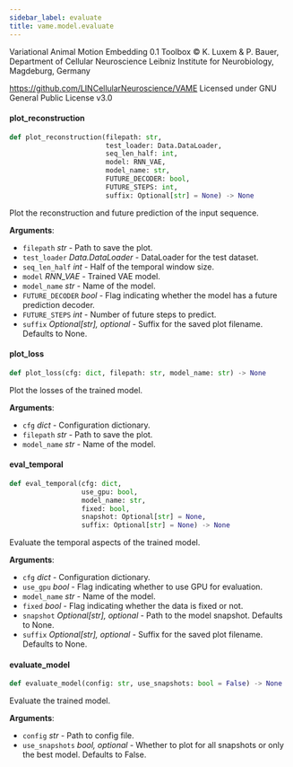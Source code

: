 ```yaml
---
sidebar_label: evaluate
title: vame.model.evaluate
---
```


Variational Animal Motion Embedding 0.1 Toolbox
© K. Luxem &amp; P. Bauer, Department of Cellular Neuroscience
Leibniz Institute for Neurobiology, Magdeburg, Germany

https://github.com/LINCellularNeuroscience/VAME
Licensed under GNU General Public License v3.0

#### plot\_reconstruction

```python
def plot_reconstruction(filepath: str,
                        test_loader: Data.DataLoader,
                        seq_len_half: int,
                        model: RNN_VAE,
                        model_name: str,
                        FUTURE_DECODER: bool,
                        FUTURE_STEPS: int,
                        suffix: Optional[str] = None) -> None
```

Plot the reconstruction and future prediction of the input sequence.

**Arguments**:

- `filepath` _str_ - Path to save the plot.
- `test_loader` _Data.DataLoader_ - DataLoader for the test dataset.
- `seq_len_half` _int_ - Half of the temporal window size.
- `model` _RNN_VAE_ - Trained VAE model.
- `model_name` _str_ - Name of the model.
- `FUTURE_DECODER` _bool_ - Flag indicating whether the model has a future prediction decoder.
- `FUTURE_STEPS` _int_ - Number of future steps to predict.
- `suffix` _Optional[str], optional_ - Suffix for the saved plot filename. Defaults to None.

#### plot\_loss

```python
def plot_loss(cfg: dict, filepath: str, model_name: str) -> None
```

Plot the losses of the trained model.

**Arguments**:

- `cfg` _dict_ - Configuration dictionary.
- `filepath` _str_ - Path to save the plot.
- `model_name` _str_ - Name of the model.

#### eval\_temporal

```python
def eval_temporal(cfg: dict,
                  use_gpu: bool,
                  model_name: str,
                  fixed: bool,
                  snapshot: Optional[str] = None,
                  suffix: Optional[str] = None) -> None
```

Evaluate the temporal aspects of the trained model.

**Arguments**:

- `cfg` _dict_ - Configuration dictionary.
- `use_gpu` _bool_ - Flag indicating whether to use GPU for evaluation.
- `model_name` _str_ - Name of the model.
- `fixed` _bool_ - Flag indicating whether the data is fixed or not.
- `snapshot` _Optional[str], optional_ - Path to the model snapshot. Defaults to None.
- `suffix` _Optional[str], optional_ - Suffix for the saved plot filename. Defaults to None.

#### evaluate\_model

```python
def evaluate_model(config: str, use_snapshots: bool = False) -> None
```

Evaluate the trained model.

**Arguments**:

- `config` _str_ - Path to config file.
- `use_snapshots` _bool, optional_ - Whether to plot for all snapshots or only the best model. Defaults to False.

